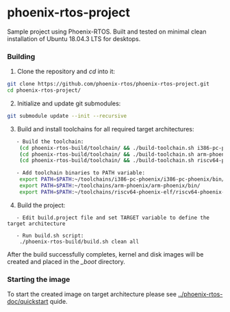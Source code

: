 # phoenix-rtos-project

Sample project using Phoenix-RTOS. Built and tested on minimal clean installation of Ubuntu 18.04.3 LTS for desktops.

### Building

1. Clone the repository and *cd* into it:
````bash
git clone https://github.com/phoenix-rtos/phoenix-rtos-project.git
cd phoenix-rtos-project/
````
2. Initialize and update git submodules:
```bash
git submodule update --init --recursive
```

3. Build and install toolchains for all required target architectures:
````bash
   - Build the toolchain:
	(cd phoenix-rtos-build/toolchain/ && ./build-toolchain.sh i386-pc-phoenix ~/toolchains/i386-pc-phoenix)
	(cd phoenix-rtos-build/toolchain/ && ./build-toolchain.sh arm-phoenix ~/toolchains/arm-phoenix)
	(cd phoenix-rtos-build/toolchain/ && ./build-toolchain.sh riscv64-phoenix-elf ~/toolchains/riscv64-phoenix-elf)

   - Add toolchain binaries to PATH variable:
	export PATH=$PATH:~/toolchains/i386-pc-phoenix/i386-pc-phoenix/bin/
	export PATH=$PATH:~/toolchains/arm-phoenix/arm-phoenix/bin/
	export PATH=$PATH:~/toolchains/riscv64-phoenix-elf/riscv64-phoenix-elf/bin/
````
4. Build the project:
````
   - Edit build.project file and set TARGET variable to define the target architecture

   - Run build.sh script:
	./phoenix-rtos-build/build.sh clean all
````
After the build successfully completes, kernel and disk images will be created and placed in the *_boot* directory.

### Starting the image

To start the created image on target architecture please see [../phoenix-rtos-doc/quickstart](http://phoenix-rtos.com/quickstart) quide.
